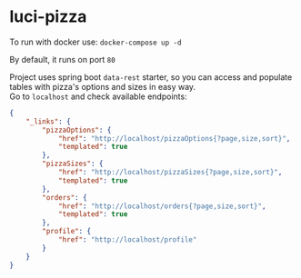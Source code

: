 # luci-pizza

To run with docker use:
`docker-compose up -d`

By default, it runs on port `80`

Project uses spring boot <code>data-rest</code> starter, so you can access and populate tables with pizza's options and sizes in easy way.\
Go to <code>localhost</code> and check available endpoints:

```json
{
    "_links": {
        "pizzaOptions": {
            "href": "http://localhost/pizzaOptions{?page,size,sort}",
            "templated": true
        },
        "pizzaSizes": {
            "href": "http://localhost/pizzaSizes{?page,size,sort}", 
            "templated": true
        },
        "orders": {
            "href": "http://localhost/orders{?page,size,sort}",
            "templated": true
        },
        "profile": {
            "href": "http://localhost/profile"
        }
    }
}
```